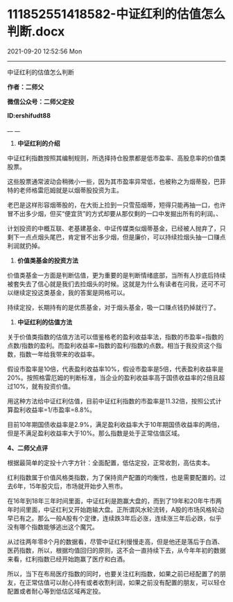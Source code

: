 # 111852551418582-中证红利的估值怎么判断.docx

2021-09-20 12:52:56 Mon

----

中证红利的估值怎么判断

__作者：二师父__

__微信公众号：二师父定投__

__ID:ershifudt88__

__ __

1. __中证红利的介绍__

中证红利指数按照其编制规则，所选择持仓股票都是低市盈率、高股息率的价值类股票。

这些股票通常波动会稍微小一些，因为其市盈率异常低，也被称之为烟蒂股，巴菲特的老师格雷厄姆就是以烟蒂股投资为主。

老巴是这样形容烟蒂股的，在大街上捡到一只雪茄烟蒂，短得只能再抽一口，也许冒不出多少烟，但买“便宜货”的方式却要从那仅剩的一口中发掘出所有的利润。、

计划投资的中概互联、老基建基金、中证传媒类似烟蒂基金，已经被人抛弃了，只剩下一点点烟头尾巴，肯定冒不出多少烟，但是廉价，可以持续捡烟头抽一口赚点利润就扔掉。

1. __价值类基金的投资方法__

价值类基金一方面是判断估值，更为重要的是判断情绪底部，当所有人抄底后持续被套失去了信心就是我们去捡烟头的时候。这就是为什么有读者在问我，还可不可以继续定投这类基金，我的答案是网格可以。

持续定投，长期持有的是优质基金，对于烟头基金，吸一口赚点钱扔掉就行了。

1. __中证红利的估值方法__

关于价值类指数的估值方法可以借鉴格老的盈利收益率法，指数的市盈率=指数的点数/指数的盈利。而盈利收益率=指数的盈利/指数的点数。相当于我投资这个指数，指数一年给我带来的收益率。

假设市盈率是10倍，代表盈利收益率10%，假设市盈率是5倍，代表盈利收益率是20%。按照格雷厄姆的判断标准，当企业的盈利收益率高于国债收益率的2倍且超过10%，就有投资价值。

用这种方法给中证红利估值，目前中证红利指数的市盈率是11\.32倍，按照公式计算盈利收益率=1/市盈率=8\.8%。

目前10年期国债收益率是2\.9%，满足盈利收益率大于10年期国债收益率的两倍，但是不满足盈利收益率大于10%。那么指数是处于正常估值区域。

__4、二师父点评__

根据最简单的定投十六字方针：全面配置，低估定投，正常收割，高估卖本。

红利指数属于价值风格类指数，为了保持资产配置的均衡性，也是需要配置的。过去6年，15年股灾后，市场就开始步入熊市。

在16年到18年三年时间里面，中证红利是跑赢大盘的，而到了19年和20年牛市两年时间里面，中证红利又开始跑输大盘。正所谓风水轮流转，A股的市场风格轮动早已有之。那么一般A股有个定律，连续跌3年后必涨，连续涨三年后必跌，似乎没有哪个指数能够逃出这个魔咒。

从过往两年零8个月的数据看，尽管中证红利慢慢走高，但是他还是落后于白酒、医药指数，所以，根据均值回归的原则，这不会一直持续下去，从今年年初的数据来看，红利指数已经开始跑赢了医疗和白酒。

所以，当下在布局医疗指数的同时，也要关注红利指数，如果之前已经配置了的朋友，在正常估值可以耐心持有或者收割利润，如果之前没有配置的朋友，可以轻仓配置或者耐心等到低估区域再定投。

